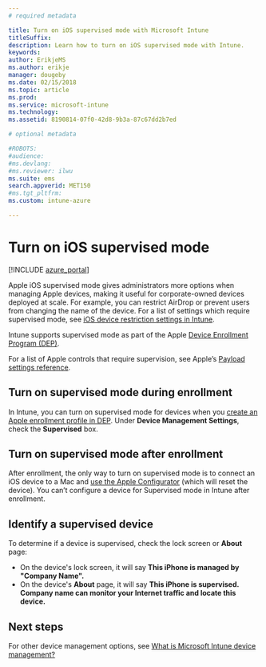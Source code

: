 ```yaml
---
# required metadata

title: Turn on iOS supervised mode with Microsoft Intune 
titleSuffix: 
description: Learn how to turn on iOS supervised mode with Intune.
keywords:
author: ErikjeMS
ms.author: erikje
manager: dougeby
ms.date: 02/15/2018
ms.topic: article
ms.prod:
ms.service: microsoft-intune
ms.technology:
ms.assetid: 8190814-07f0-42d8-9b3a-87c67dd2b7ed

# optional metadata

#ROBOTS:
#audience:
#ms.devlang:
#ms.reviewer: ilwu
ms.suite: ems
search.appverid: MET150
#ms.tgt_pltfrm:
ms.custom: intune-azure

---
```


# Turn on iOS supervised mode


[!INCLUDE [azure_portal](./includes/azure_portal.md)]

Apple iOS supervised mode gives administrators more options when managing Apple devices, making it useful for corporate-owned devices deployed at scale. For example, you can restrict AirDrop or prevent users from changing the name of the device. For a list of settings which require supervised mode, see [iOS device restriction settings in Intune](device-restrictions-ios.md).

Intune supports supervised mode as part of the Apple [Device Enrollment Program (DEP)](device-enrollment-program-enroll-ios.md).

For a list of Apple controls that require supervision, see Apple’s [Payload settings reference](http://help.apple.com/configurator/mac/2.4/#/cad5370d089).

## Turn on supervised mode during enrollment

In Intune, you can turn on supervised mode for devices when you [create an Apple enrollment profile in DEP](https://docs.microsoft.com/intune/device-enrollment-program-enroll-ios#create-an-apple-enrollment-profile). Under **Device Management Settings**, check the **Supervised** box.

## Turn on supervised mode after enrollment

After enrollment, the only way to turn on supervised mode is to connect an iOS device to a Mac and [use the Apple Configurator](apple-configurator-enroll-ios.md) (which will reset the device). You can’t configure a device for Supervised mode in Intune after enrollment.

## Identify a supervised device

To determine if a device is supervised, check the lock screen or **About** page:
- On the device's lock screen, it will say **This iPhone is managed by "Company Name".**
- On the device's **About** page, it will say **This iPhone is supervised. Company name can monitor your Internet traffic and locate this device.**

## Next steps

For other device management options, see [What is Microsoft Intune device management?](device-management.md)
